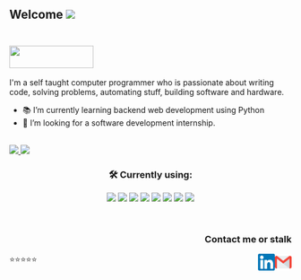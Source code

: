## Welcome <img src="https://camo.githubusercontent.com/e8e7b06ecf583bc040eb60e44eb5b8e0ecc5421320a92929ce21522dbc34c891/68747470733a2f2f6d656469612e67697068792e636f6d2f6d656469612f6876524a434c467a6361737252346961377a2f67697068792e676966" width="24px">                                                                                                  
<!-- <img align="right" alt="GIF" src="https://media.giphy.com/media/i4MAH84pqe2m2aVojc/giphy.gif" width="400vw" />
 -->
 
<img width="150" height="40" align="rigth" src="https://visitor-badge.glitch.me/badge?page_id=borislavstoychev">

I'm a self taught computer programmer who is passionate about writing code, solving problems, automating stuff, building software and hardware.

- 📚 I’m currently learning backend web development using Python
- 👯 I’m looking for a software development internship. 

<br/>
<a href="https://github.com/borislavstoychev">
  <img height="160em" src="https://github-readme-stats.vercel.app/api?username=borislavstoychev&theme=chartreuse-dark&show_icons=true" />
  <img height="160em" src="https://github-readme-stats.vercel.app/api/top-langs/?username=borislavstoychev&theme=dark&layout=compact" />
</a>
<br/>
<h3 align='center'>🛠 Currently using: </h3>
<p align='center'>
<img src="https://img.shields.io/badge/HTML5-E34F26?style=for-the-badge&logo=html5&logoColor=white" />
<img src="https://img.shields.io/badge/CSS-blue?style=for-the-badge&logo=css3&logoColor=white" />
<img src="https://img.shields.io/badge/Python-blue?style=for-the-badge&logo=python&logoColor=white" />
  
<img src="https://img.shields.io/badge/JavaScript-F7DF1E?style=for-the-badge&logo=javascript&logoColor=black" />
<img src="https://img.shields.io/badge/Node.js-43853D?style=for-the-badge&logo=node.js&logoColor=white" />
<img src="https://img.shields.io/badge/Django-404D59?style=for-the-badge&logo=django&logoColor=white" />
  
<img src="https://img.shields.io/badge/Postgre-20232A?style=for-the-badge&logo=postgresql&logoColor=61DAFB" />
<img src="https://img.shields.io/badge/Git-F05032?style=for-the-badge&logo=git&logoColor=white" />
</p>

<br>

<p align="center">

<h3 align="right">Contact me or stalk</h3>

<a href="mailto:borislav.a.stoychev@gmail.com"><img align="right" src="https://github.com/deut-erium/deut-erium/blob/master/assets/gmail.svg" width="30px" alt="mail"></a>
<a href="https://www.linkedin.com/in/borislav-stoychev-0b3a5720b/"><img align="right" alt="LinkedIn" width="30px" src="https://github.com/deut-erium/deut-erium/blob/master/assets/linkedin.svg" />
</a>


⭐️⭐️⭐️⭐️⭐️

